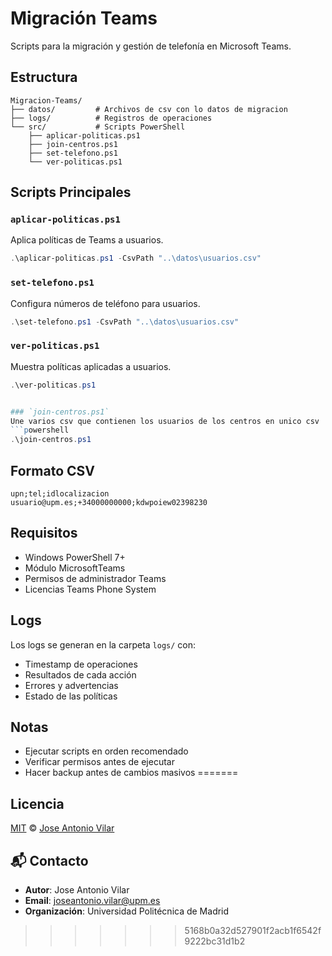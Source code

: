 
# Migración Teams 

Scripts para la migración y gestión de telefonía en Microsoft Teams.

## Estructura
```
Migracion-Teams/
├── datos/         # Archivos de csv con lo datos de migracion
├── logs/          # Registros de operaciones
└── src/           # Scripts PowerShell
    ├── aplicar-politicas.ps1
    ├── join-centros.ps1
    ├── set-telefono.ps1
    └── ver-politicas.ps1
```

## Scripts Principales

### `aplicar-politicas.ps1`
Aplica políticas de Teams a usuarios.
```powershell
.\aplicar-politicas.ps1 -CsvPath "..\datos\usuarios.csv"
```

### `set-telefono.ps1`
Configura números de teléfono para usuarios.
```powershell
.\set-telefono.ps1 -CsvPath "..\datos\usuarios.csv"
```

### `ver-politicas.ps1`
Muestra políticas aplicadas a usuarios.
```powershell
.\ver-politicas.ps1


### `join-centros.ps1`
Une varios csv que contienen los usuarios de los centros en unico csv
```powershell
.\join-centros.ps1
```

## Formato CSV
```csv
upn;tel;idlocalizacion
usuario@upm.es;+34000000000;kdwpoiew02398230
```

## Requisitos
- Windows PowerShell 7+
- Módulo MicrosoftTeams
- Permisos de administrador Teams
- Licencias Teams Phone System

## Logs
Los logs se generan en la carpeta `logs/` con:
- Timestamp de operaciones
- Resultados de cada acción
- Errores y advertencias
- Estado de las políticas

## Notas
- Ejecutar scripts en orden recomendado
- Verificar permisos antes de ejecutar
- Hacer backup antes de cambios masivos
=======

## Licencia

[MIT](LICENSE.md) © [Jose Antonio Vilar](mailto:joseantonio.vilar@upm.es)

## 📬 Contacto

- **Autor**: Jose Antonio Vilar
- **Email**: [joseantonio.vilar@upm.es](mailto:joseantonio.vilar@upm.es)
- **Organización**: Universidad Politécnica de Madrid
>>>>>>> 5168b0a32d527901f2acb1f6542f9222bc31d1b2
